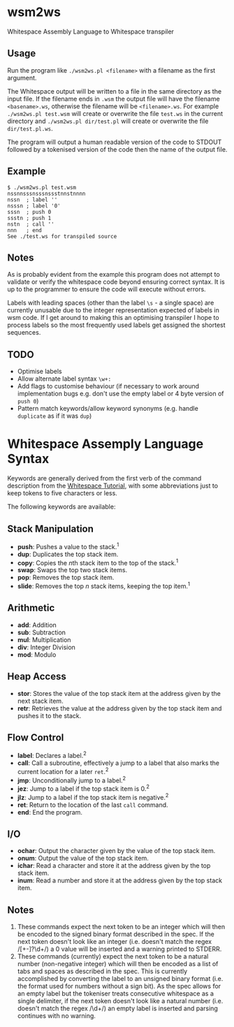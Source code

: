 # wsm2ws
Whitespace Assembly Language to Whitespace transpiler

## Usage
Run the program like `./wsm2ws.pl <filename>` with a filename as the first argument.

The Whitespace output will be written to a file in the same directory as the input file. If the filename ends in `.wsm` the output file will have the filename `<basename>.ws`, otherwise the filename will be `<filename>.ws`. For example `./wsm2ws.pl test.wsm` will create or overwrite the file `test.ws` in the current directory and `./wsm2ws.pl dir/test.pl` will create or overwrite the file `dir/test.pl.ws`.

The program will output a human readable version of the code to STDOUT followed by a tokenised version of the code then the name of the output file.

## Example
    $ ./wsm2ws.pl test.wsm
    nssnnsssnsssnssstnnstnnnn
    nssn  ; label ''
    nsssn ; label '0'
    sssn  ; push 0
    ssstn ; push 1
    nstn  ; call ''
    nnn   ; end
    See ./test.ws for transpiled source

## Notes
As is probably evident from the example this program does not attempt to validate or verify the whitespace code beyond ensuring correct syntax. It is up to the programmer to ensure the code will execute without errors.

Labels with leading spaces (other than the label `\s` - a single space) are currently unusable due to the integer representation expected of labels in wsm code. If I get around to making this an optimising transpiler I hope to process labels so the most frequently used labels get assigned the shortest sequences.

## TODO
* Optimise labels
* Allow alternate label syntax `\w+:`
* Add flags to customise behaviour (if necessary to work around implementation bugs e.g. don't use the empty label or 4 byte version of `push 0`)
* Pattern match keywords/allow keyword synonyms (e.g. handle `duplicate` as if it was `dup`)

# Whitespace Assemply Language Syntax
Keywords are generally derived from the first verb of the command description from the [Whitespace Tutorial](https://web.archive.org/web/20150618184706/http://compsoc.dur.ac.uk/whitespace/tutorial.php), with some abbreviations just to keep tokens to five characters or less.

The following keywords are available:
## Stack Manipulation
* **push**: Pushes a value to the stack.<sup>1</sup>
* **dup**: Duplicates the top stack item.
* **copy**: Copies the *n*th stack item to the top of the stack.<sup>1</sup>
* **swap**: Swaps the top two stack items.
* **pop**: Removes the top stack item.
* **slide**: Removes the top *n* stack items, keeping the top item.<sup>1</sup>

## Arithmetic
* **add**: Addition
* **sub**: Subtraction
* **mul**: Multiplication
* **div**: Integer Division
* **mod**: Modulo

## Heap Access
* **stor**: Stores the value of the top stack item at the address given by the next stack item.
* **retr**: Retrieves the value at the address given by the top stack item and pushes it to the stack.

## Flow Control
* **label**: Declares a label.<sup>2</sup>
* **call**: Call a subroutine, effectively a jump to a label that also marks the current location for a later `ret`.<sup>2</sup>
* **jmp**: Unconditionally jump to a label.<sup>2</sup>
* **jez**: Jump to a label if the top stack item is 0.<sup>2</sup>
* **jlz**: Jump to a label if the top stack item is negative.<sup>2</sup>
* **ret**: Return to the location of the last `call` command.
* **end**: End the program.

## I/O
* **ochar**: Output the character given by the value of the top stack item.
* **onum**: Output the value of the top stack item.
* **ichar**: Read a character and store it at the address given by the top stack item.
* **inum**: Read a number and store it at the address given by the top stack item.

## Notes
1. These commands expect the next token to be an integer which will then be encoded to the signed binary format described in the spec. If the next token doesn't look like an integer (i.e. doesn't match the regex /[+-]?\d+/) a 0 value will be inserted and a warning printed to STDERR.
2. These commands (currently) expect the next token to be a natural number (non-negative integer) which will then be encoded as a list of tabs and spaces as described in the spec. This is currently accomplished by converting the label to an unsigned binary format (i.e. the format used for numbers without a sign bit). As the spec allows for an empty label but the tokeniser treats consecutive whitespace as a single delimiter, if the next token doesn't look like a natural number (i.e. doesn't match the regex /\d+/) an empty label is inserted and parsing continues with no warning.
